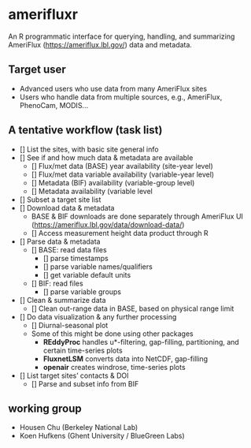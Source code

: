 # amerifluxr
An R programmatic interface for querying, handling, and summarizing AmeriFlux (https://ameriflux.lbl.gov/) data and metadata.  

## Target user
- Advanced users who use data from many AmeriFlux sites
- Users who handle data from multiple sources, e.g., AmeriFlux, PhenoCam, MODIS...

## A tentative workflow (task list)
- [] List the sites, with basic site general info     
- [] See if and how much data & metadata are available
     - [] Flux/met data (BASE) year availability (site-year level)
     - [] Flux/met data variable availability (variable-year level)
     - [] Metadata (BIF) availability (variable-group level)
     - [] Metadata availability (variable level 
- [] Subset a target site list
- [] Download data & metadata
     - BASE & BIF downloads are done separately through AmeriFlux UI (https://ameriflux.lbl.gov/data/download-data/)
     - [] Access measurement height data product through R
- [] Parse data & metadata
     - [] BASE: read data files
          - [] parse timestamps
          - [] parse variable names/qualifiers 
          - [] get variable default units
     - [] BIF: read files
          - [] parse variable groups 
- [] Clean & summarize data
     - [] Clean out-range data in BASE, based on physical range limit
- [] Do data visualization & any further processing 
     - [] Diurnal-seasonal plot
     - Some of this might be done using other packages
       - **REddyProc** handles u*-filtering, gap-filling, partitioning, and certain time-series plots 
       - **FluxnetLSM** converts data into NetCDF, gap-filling
       - **openair** creates windrose, time-series plots
- [] List target sites’ contacts & DOI
     - [] Parse and subset info from BIF

## working group
- Housen Chu (Berkeley National Lab)
- Koen Hufkens (Ghent University / BlueGreen Labs)
